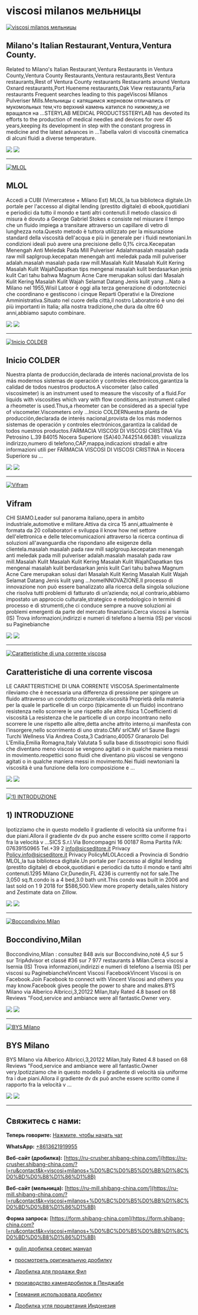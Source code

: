# viscosi milanos мельницы

<a href="https://swt.shibang-china.com/?l=ru&img&k=viscosi+milanos+%D0%BC%D0%B5%D0%BB%D1%8C%D0%BD%D0%B8%D1%86%D1%8B" target="_blank">![viscosi milanos мельницы](http://static.shibang-china.com/all-800x300/647.jpg)</a>

## Milano's Italian Restaurant,Ventura,Ventura County.
Related to Milano's Italian Restaurant,Ventura Restaurants in Ventura County,Ventura County Restaurants,Ventura restaurants,Best Ventura restaurants,Rest of Ventura County restaurants Restaurants around Ventura Oxnard restaurants,Port Hueneme restaurants,Oak View restaurants,Faria restaurants Frequent searches leading to this pageViscosi Milanos Pulveriser Mills.Мельницы с катящимся жерновом отличались от мукомольных тем,что верхний камень катился по нижнему,а не вращался на …STERYLAB MEDICAL PRODUCTSSTERYLAB has devoted its efforts to the production of medical needles and devices for over 45 years,keeping its development in step with the constant progress in medicine and the latest advances in …Tabella valori di viscosit&#224; cinematica di alcuni fluidi a diverse temperature.


<a href="https://whatsapp.shibangsoft.com/WhatsApp.php" target="_blank" title="WhatsApp">![](http://static.shibang-china.com/icon/whatsapp.png)</a> <a href="https://swt.shibang-china.com/?l=ru&icon&k=viscosi+milanos+%D0%BC%D0%B5%D0%BB%D1%8C%D0%BD%D0%B8%D1%86%D1%8B" target="_blank">![](http://static.shibang-china.com/icon/chat-ru.png)</a>

---

<a href="https://swt.shibang-china.com/?l=ru&img&k=viscosi+milanos+%D0%BC%D0%B5%D0%BB%D1%8C%D0%BD%D0%B8%D1%86%D1%8B" target="_blank">![MLOL](http://static.shibang-china.com/all-800x300/1054.jpg)</a>

## MLOL
Accedi a CUBI (Vimercatese + Milano Est) MLOL,la tua biblioteca digitale.Un portale per l'accesso al digital lending (prestito digitale) di ebook,quotidiani e periodici da tutto il mondo e tanti altri contenuti.Il metodo classico di misura &#232; dovuto a George Gabriel Stokes e consiste nel misurare il tempo che un fluido impiega a transitare attraverso un capillare di vetro di lunghezza nota.Questo metodo &#232; tuttora utilizzato per la misurazione standard della viscosit&#224; dell'acqua e pi&#249; in generale per i fluidi newtoniani.In condizioni ideali pu&#242; avere una precisione dello 0,1% circa.Kecepatan Menengah Anti Meledak Pada Mill Pulveriser Adalahmasalah masalah pada raw mill saplgroup.kecepatan menengah anti meledak pada mill pulveriser adalah.masalah masalah pada raw mill.Masalah Kulit Masalah Kulit Kering Masalah Kulit WajahDapatkan tips mengenai masalah kulit berdasarkan jenis kulit Cari tahu bahwa Magnum Acne Care merupakan solusi dari Masalah Kulit Kering Masalah Kulit Wajah Selamat Datang Jenis kulit yang …Nato a Milano nel 1955,Wisil Latoor &#232; oggi alla terza generazione di odontotecnici che coordinano e gestiscono i cinque Reparti Operativi e la Direzione Amministrativa.Situato nel cuore della citt&#224;,il nostro Laboratorio &#232; uno dei pi&#249; importanti in Italia; alla nostra tradizione,che dura da oltre 60 anni,abbiamo saputo combinare.


<a href="https://whatsapp.shibangsoft.com/WhatsApp.php" target="_blank" title="WhatsApp">![](http://static.shibang-china.com/icon/whatsapp.png)</a> <a href="https://swt.shibang-china.com/?l=ru&icon&k=viscosi+milanos+%D0%BC%D0%B5%D0%BB%D1%8C%D0%BD%D0%B8%D1%86%D1%8B" target="_blank">![](http://static.shibang-china.com/icon/chat-ru.png)</a>

---

<a href="https://swt.shibang-china.com/?l=ru&img&k=viscosi+milanos+%D0%BC%D0%B5%D0%BB%D1%8C%D0%BD%D0%B8%D1%86%D1%8B" target="_blank">![Inicio COLDER](http://static.shibang-china.com/all-800x300/1194.jpg)</a>

## Inicio COLDER
Nuestra planta de producci&#243;n,declarada de inter&#233;s nacional,provista de los m&#225;s modernos sistemas de operaci&#243;n y controles electr&#243;nicos,garantiza la calidad de todos nuestros productos.A viscometer (also called viscosimeter) is an instrument used to measure the viscosity of a fluid.For liquids with viscosities which vary with flow conditions,an instrument called a rheometer is used.Thus,a rheometer can be considered as a special type of viscometer.Viscometers only …Inicio COLDERNuestra planta de producci&#243;n,declarada de inter&#233;s nacional,provista de los m&#225;s modernos sistemas de operaci&#243;n y controles electr&#243;nicos,garantiza la calidad de todos nuestros productos.FARMACIA VISCOSI DI VISCOSI CRISTINA Via Petrosino L.39 84015 Nocera Superiore (SA)40.7442514.66381: visualizza indirizzo,numero di telefono,CAP,mappa,indicazioni stradali e altre informazioni utili per FARMACIA VISCOSI DI VISCOSI CRISTINA in Nocera Superiore su …


<a href="https://whatsapp.shibangsoft.com/WhatsApp.php" target="_blank" title="WhatsApp">![](http://static.shibang-china.com/icon/whatsapp.png)</a> <a href="https://swt.shibang-china.com/?l=ru&icon&k=viscosi+milanos+%D0%BC%D0%B5%D0%BB%D1%8C%D0%BD%D0%B8%D1%86%D1%8B" target="_blank">![](http://static.shibang-china.com/icon/chat-ru.png)</a>

---

<a href="https://swt.shibang-china.com/?l=ru&img&k=viscosi+milanos+%D0%BC%D0%B5%D0%BB%D1%8C%D0%BD%D0%B8%D1%86%D1%8B" target="_blank">![Vifram](http://static.shibang-china.com/all-800x300/140.jpg)</a>

## Vifram
CHI SIAMO.Leader sul panorama italiano,opera in ambito industriale,automotive e militare.Attiva da circa 15 anni,attualmente &#232; formata da 20 collaboratori e sviluppa il know how nel settore dell'elettronica e delle telecomunicazioni attraverso la ricerca continua di soluzioni all'avanguardia che rispondano alle esigenze della clientela.masalah masalah pada raw mill saplgroup.kecepatan menengah anti meledak pada mill pulveriser adalah.masalah masalah pada raw mill.Masalah Kulit Masalah Kulit Kering Masalah Kulit WajahDapatkan tips mengenai masalah kulit berdasarkan jenis kulit Cari tahu bahwa Magnum Acne Care merupakan solusi dari Masalah Kulit Kering Masalah Kulit Wajah Selamat Datang Jenis kulit yang …homeINNOVAZIONE.Il processo di innovazione non pu&#242; essere banalizzato alla ricerca della singola soluzione che risolva tutti problemi di fatturato di un’azienda; noi,al contrario,abbiamo impostato un approccio culturale,strategico e metodologico in termini di processo e di strumenti,che ci conduce sempre a nuove soluzioni ai problemi emergenti da parte del mercato finanziario.Cerca viscosi a Isernia (IS) Trova informazioni,indirizzi e numeri di telefono a Isernia (IS) per viscosi su Paginebianche


<a href="https://whatsapp.shibangsoft.com/WhatsApp.php" target="_blank" title="WhatsApp">![](http://static.shibang-china.com/icon/whatsapp.png)</a> <a href="https://swt.shibang-china.com/?l=ru&icon&k=viscosi+milanos+%D0%BC%D0%B5%D0%BB%D1%8C%D0%BD%D0%B8%D1%86%D1%8B" target="_blank">![](http://static.shibang-china.com/icon/chat-ru.png)</a>

---

<a href="https://swt.shibang-china.com/?l=ru&img&k=viscosi+milanos+%D0%BC%D0%B5%D0%BB%D1%8C%D0%BD%D0%B8%D1%86%D1%8B" target="_blank">![Caratteristiche di una corrente viscosa](http://static.shibang-china.com/all-800x300/896.jpg)</a>

## Caratteristiche di una corrente viscosa
LE CARATTERISTICHE DI UNA CORRENTE VISCOSA.Sperimentalmente rileviamo che &#232; necessaria una differenza di pressione per spingere un fluido attraverso un condotto orizzontale.viscosit&#224; Propriet&#224; della materia per la quale le particelle di un corpo (tipicamente di un fluido) incontrano resistenza nello scorrere le une rispetto alle altre.fisica 1.Coefficienti di viscosit&#224; La resistenza che le particelle di un corpo incontrano nello scorrere le une rispetto alle altre,detta anche attrito interno,si manifesta con l’insorgere,nello scorrimento di uno strato.CMV srlCMV srl Saune Bagni Turchi Wellness Via Andrea Costa,3 Cadriano,40057 Granarolo Del L'Emilia,Emilia Romagna,Italy Valutata 5 sulla base di.tissotropici sono fluidi che diventano meno viscosi se vengono agitati o in qualche maniera messi in movimento.reopettici sono fluidi che diventano pi&#249; viscosi se vengono agitati o in qualche maniera messi in movimento.Nei fluidi newtoniani la viscosit&#224; &#232; una funzione della loro composizione e …


<a href="https://whatsapp.shibangsoft.com/WhatsApp.php" target="_blank" title="WhatsApp">![](http://static.shibang-china.com/icon/whatsapp.png)</a> <a href="https://swt.shibang-china.com/?l=ru&icon&k=viscosi+milanos+%D0%BC%D0%B5%D0%BB%D1%8C%D0%BD%D0%B8%D1%86%D1%8B" target="_blank">![](http://static.shibang-china.com/icon/chat-ru.png)</a>

---

<a href="https://swt.shibang-china.com/?l=ru&img&k=viscosi+milanos+%D0%BC%D0%B5%D0%BB%D1%8C%D0%BD%D0%B8%D1%86%D1%8B" target="_blank">![1) INTRODUZIONE](http://static.shibang-china.com/all-800x300/414.jpg)</a>

## 1) INTRODUZIONE
Ipotizziamo che in questo modello il gradiente di velocit&#224; sia uniforme fra i due piani.Allora il gradiente dv dx pu&#242; anche essere scritto come il rapporto fra la velocit&#224; v …SICS S.r.l.Via Boncompagni 16 00187 Roma Partita IVA: 07639150965 Tel.+39 2 info@sicseditore.it Privacy Policy.info@sicseditore.it Privacy PolicyMLOLAccedi a Provincia di Sondrio MLOL,la tua biblioteca digitale.Un portale per l'accesso al digital lending (prestito digitale) di ebook,quotidiani e periodici da tutto il mondo e tanti altri contenuti.1295 Milano Cir,Dunedin,FL 4236 is currently not for sale.The 3,050 sq.ft.condo is a 4 bed,3.0 bath unit.This condo was built in 2006 and last sold on 1 9 2018 for $586,500.View more property details,sales history and Zestimate data on Zillow.


<a href="https://whatsapp.shibangsoft.com/WhatsApp.php" target="_blank" title="WhatsApp">![](http://static.shibang-china.com/icon/whatsapp.png)</a> <a href="https://swt.shibang-china.com/?l=ru&icon&k=viscosi+milanos+%D0%BC%D0%B5%D0%BB%D1%8C%D0%BD%D0%B8%D1%86%D1%8B" target="_blank">![](http://static.shibang-china.com/icon/chat-ru.png)</a>

---

<a href="https://swt.shibang-china.com/?l=ru&img&k=viscosi+milanos+%D0%BC%D0%B5%D0%BB%D1%8C%D0%BD%D0%B8%D1%86%D1%8B" target="_blank">![Boccondivino,Milan](http://static.shibang-china.com/all-800x300/1515.jpg)</a>

## Boccondivino,Milan
Boccondivino,Milan : consultez 848 avis sur Boccondivino,not&#233; 4,5 sur 5 sur TripAdvisor et class&#233; #36 sur 7 977 restaurants &#224; Milan.Cerca viscosi a Isernia (IS) Trova informazioni,indirizzi e numeri di telefono a Isernia (IS) per viscosi su PaginebiancheVincent Viscosi FacebookVincent Viscosi is on Facebook.Join Facebook to connect with Vincent Viscosi and others you may know.Facebook gives people the power to share and makes.BYS Milano via Alberico Albricci,3,20122 Milan,Italy Rated 4.8 based on 68 Reviews &quot;Food,service and ambiance were all fantastic.Owner very.


<a href="https://whatsapp.shibangsoft.com/WhatsApp.php" target="_blank" title="WhatsApp">![](http://static.shibang-china.com/icon/whatsapp.png)</a> <a href="https://swt.shibang-china.com/?l=ru&icon&k=viscosi+milanos+%D0%BC%D0%B5%D0%BB%D1%8C%D0%BD%D0%B8%D1%86%D1%8B" target="_blank">![](http://static.shibang-china.com/icon/chat-ru.png)</a>

---

<a href="https://swt.shibang-china.com/?l=ru&img&k=viscosi+milanos+%D0%BC%D0%B5%D0%BB%D1%8C%D0%BD%D0%B8%D1%86%D1%8B" target="_blank">![BYS Milano](http://static.shibang-china.com/all-800x300/841.jpg)</a>

## BYS Milano
BYS Milano via Alberico Albricci,3,20122 Milan,Italy Rated 4.8 based on 68 Reviews &quot;Food,service and ambiance were all fantastic.Owner very.Ipotizziamo che in questo modello il gradiente di velocit&#224; sia uniforme fra i due piani.Allora il gradiente dv dx pu&#242; anche essere scritto come il rapporto fra la velocit&#224; v …

<a href="https://whatsapp.shibangsoft.com/WhatsApp.php" target="_blank" title="WhatsApp">![](http://static.shibang-china.com/icon/whatsapp.png)</a> <a href="https://swt.shibang-china.com/?l=ru&icon&k=viscosi+milanos+%D0%BC%D0%B5%D0%BB%D1%8C%D0%BD%D0%B8%D1%86%D1%8B" target="_blank">![](http://static.shibang-china.com/icon/chat-ru.png)</a>

---
## Свяжитесь с нами:

**Теперь говорите:** [Нажмите, чтобы начать чат](https://swt.shibang-china.com?l=ru&contact&k=viscosi+milanos+%D0%BC%D0%B5%D0%BB%D1%8C%D0%BD%D0%B8%D1%86%D1%8B)

**WhatsApp:**  [+8613621919955](https://whatsapp.shibangsoft.com/WhatsApp.php)

**Веб-сайт (дробилка):** [https://ru-crusher.shibang-china.com/](https://ru-crusher.shibang-china.com/?l=ru&contact&k=viscosi+milanos+%D0%BC%D0%B5%D0%BB%D1%8C%D0%BD%D0%B8%D1%86%D1%8B)

**Веб-сайт (мельница):** [https://ru-mill.shibang-china.com/](https://ru-mill.shibang-china.com/?l=ru&contact&k=viscosi+milanos+%D0%BC%D0%B5%D0%BB%D1%8C%D0%BD%D0%B8%D1%86%D1%8B)

**Форма запроса:** [https://form.shibang-china.com](https://form.shibang-china.com?l=ru&contact&k=viscosi+milanos+%D0%BC%D0%B5%D0%BB%D1%8C%D0%BD%D0%B8%D1%86%D1%8B)

* [gulin дробилка сервис мануал](../134/gulin%20%D0%B4%D1%80%D0%BE%D0%B1%D0%B8%D0%BB%D0%BA%D0%B0%20%D1%81%D0%B5%D1%80%D0%B2%D0%B8%D1%81%20%D0%BC%D0%B0%D0%BD%D1%83%D0%B0%D0%BB.md)

* [просмотреть оригинальную дробилку](../135/%D0%BF%D1%80%D0%BE%D1%81%D0%BC%D0%BE%D1%82%D1%80%D0%B5%D1%82%D1%8C%20%D0%BE%D1%80%D0%B8%D0%B3%D0%B8%D0%BD%D0%B0%D0%BB%D1%8C%D0%BD%D1%83%D1%8E%20%D0%B4%D1%80%D0%BE%D0%B1%D0%B8%D0%BB%D0%BA%D1%83.md)

* [Дробилка для продажи Фил](../132/%D0%94%D1%80%D0%BE%D0%B1%D0%B8%D0%BB%D0%BA%D0%B0%20%D0%B4%D0%BB%D1%8F%20%D0%BF%D1%80%D0%BE%D0%B4%D0%B0%D0%B6%D0%B8%20%D0%A4%D0%B8%D0%BB.md)

* [производство камнедробилок в Пенджабе](../131/%D0%BF%D1%80%D0%BE%D0%B8%D0%B7%D0%B2%D0%BE%D0%B4%D1%81%D1%82%D0%B2%D0%BE%20%D0%BA%D0%B0%D0%BC%D0%BD%D0%B5%D0%B4%D1%80%D0%BE%D0%B1%D0%B8%D0%BB%D0%BE%D0%BA%20%D0%B2%20%D0%9F%D0%B5%D0%BD%D0%B4%D0%B6%D0%B0%D0%B1%D0%B5.md)

* [Германия использовала дробилку](../135/%D0%93%D0%B5%D1%80%D0%BC%D0%B0%D0%BD%D0%B8%D1%8F%20%D0%B8%D1%81%D0%BF%D0%BE%D0%BB%D1%8C%D0%B7%D0%BE%D0%B2%D0%B0%D0%BB%D0%B0%20%D0%B4%D1%80%D0%BE%D0%B1%D0%B8%D0%BB%D0%BA%D1%83.md)

* [Дробилка угля процветания Индонезия](../131/%D0%94%D1%80%D0%BE%D0%B1%D0%B8%D0%BB%D0%BA%D0%B0%20%D1%83%D0%B3%D0%BB%D1%8F%20%D0%BF%D1%80%D0%BE%D1%86%D0%B2%D0%B5%D1%82%D0%B0%D0%BD%D0%B8%D1%8F%20%D0%98%D0%BD%D0%B4%D0%BE%D0%BD%D0%B5%D0%B7%D0%B8%D1%8F.md)